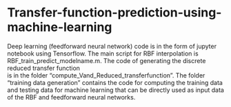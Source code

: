 # Transfer-function-prediction-using-machine-learning
Deep learning (feedforward neural network) code is in the form of jupyter notebook using Tensorflow. 
The main script for RBF interpolation is RBF_train_predict_modelname.m. 
The code of generating the discrete reduced transfer function  
is in the folder “compute_Vand_Reduced_transferfunction”. 
The folder “training data generation” contains the code for computing the 
training data and testing data for machine learning that can be directly used 
as input data of the RBF and feedforward neural networks. 
